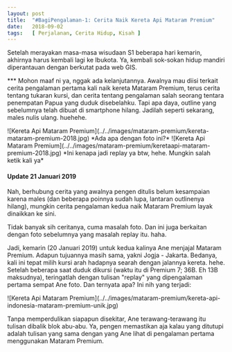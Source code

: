 ```yaml
---
layout: post
title:  "#BagiPengalaman-1: Cerita Naik Kereta Api Mataram Premium"
date:   2018-09-02
tags:   [ Perjalanan, Cerita Hidup, Kisah ]
---
```


<p class="intro"><span class="dropcap">S</span>etelah merayakan masa-masa wisudaan S1 beberapa hari kemarin, akhirnya harus kembali lagi ke Ibukota. Ya, kembali sok-sokan hidup mandiri diperantauan dengan berkutat pada web GIS.</p>
<p>*** Mohon maaf ni ya, nggak ada kelanjutannya. Awalnya mau diisi terkait cerita pengalaman pertama kali naik kereta Mataram Premium, terus cerita tentang tukaran kursi, dan cerita tentang pengalaman salah seorang tentara penempatan Papua yang duduk disebelahku. Tapi apa daya, outline yang sebelumnya telah dibuat di smartphone hilang. Jadilah seperti sekarang, males nulis ulang. huehehe.</p>
![Kereta Api Mataram Premium](../../images/mataram-premium/kereta-mataram-premium-2018.jpg)
*Ada apa dengan foto ini?*
![Kereta Api Mataram Premium](../../images/mataram-premium/keretaapi-mataram-premium-2018.jpg)
*Ini kenapa jadi replay ya btw, hehe. Mungkin salah ketik kali ya*

#### Update 21 Januari 2019
<p>
Nah, berhubung cerita yang awalnya pengen ditulis belum kesampaian karena males (dan beberapa poinnya sudah lupa, lantaran outlinenya hilang), mungkin cerita pengalaman kedua naik Mataram Premium layak dinaikkan ke sini.
</p>
<p>
Tidak banyak sih ceritanya, cuma masalah foto. Dan ini juga berkaitan dengan foto sebelumnya yang masalah replay itu. haha.
</p>
<p>
Jadi, kemarin (20 Januari 2019) untuk kedua kalinya Ane menjajal Mataram Premium. Adapun tujuannya masih sama, yakni Jogja - Jakarta. Bedanya, kali ini tepat milih kursi arah hadapnya searah dengan jalannya kereta. hehe. Setelah beberapa saat duduk dikursi (waktu itu di Premium 7; 36B. Eh 13B maksudnya), teringatlah dengan tulisan "replay" yang dipengalaman pertama sempat Ane foto. Dan ternyata apa? Ini nih yang terjadi:
</P>
![Kereta Api Mataram Premium](../../images/mataram-premium/kereta-api-indonesia-mataram-premium-unik.jpg)
<p>
Tanpa memperdulikan siapapun disekitar, Ane terawang-terawang itu tulisan dibalik blok abu-abu. Ya, pengen memastikan aja kalau yang ditutupi adalah tulisan yang sama dengan yang Ane lihat di pengalaman pertama menggunakan Mataram Premium.
</p>
